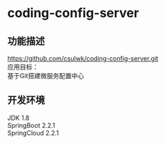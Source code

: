 # coding-config-server

## 功能描述  
https://github.com/csulwk/coding-config-server.git  
应用目标：  
  基于Git搭建微服务配置中心  

## 开发环境
JDK 1.8  
SpringBoot 2.2.1  
SpringCloud 2.2.1  

